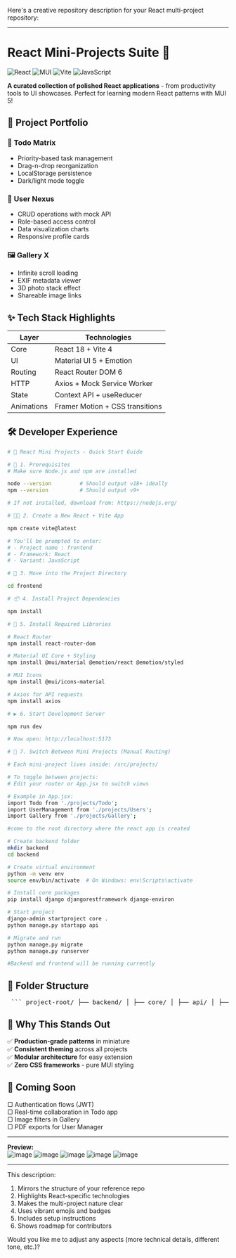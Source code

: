 Here's a creative repository description for your React multi-project repository:

---

# React Mini-Projects Suite 🚀  

![React](https://img.shields.io/badge/React-20232A?style=for-the-badge&logo=react&logoColor=61DAFB)  ![MUI](https://img.shields.io/badge/MUI-007FFF?style=for-the-badge&logo=mui&logoColor=white)  ![Vite](https://img.shields.io/badge/Vite-B43757?style=for-the-badge&logo=vite&logoColor=white)  ![JavaScript](https://img.shields.io/badge/JavaScript-F7DF1E?style=for-the-badge&logo=javascript&logoColor=black)  

**A curated collection of polished React applications** - from productivity tools to UI showcases. Perfect for learning modern React patterns with MUI 5!  

## 🎨 Project Portfolio  

### 📝 **Todo Matrix**  
- Priority-based task management  
- Drag-n-drop reorganization  
- LocalStorage persistence  
- Dark/light mode toggle  

### 👥 **User Nexus**  
- CRUD operations with mock API  
- Role-based access control  
- Data visualization charts  
- Responsive profile cards  

### 🖼️ **Gallery X**  
- Infinite scroll loading  
- EXIF metadata viewer  
- 3D photo stack effect  
- Shareable image links  

## ✨ Tech Stack Highlights  

| Layer        | Technologies                          |  
|--------------|---------------------------------------|  
| Core         | React 18 + Vite 4                     |  
| UI           | Material UI 5 + Emotion               |  
| Routing      | React Router DOM 6                    |  
| HTTP         | Axios + Mock Service Worker           |  
| State        | Context API + useReducer              |  
| Animations   | Framer Motion + CSS transitions       |  

## 🛠️ Developer Experience  

```bash
# 🚀 React Mini Projects - Quick Start Guide

# 🧱 1. Prerequisites
# Make sure Node.js and npm are installed

node --version         # Should output v18+ ideally
npm --version          # Should output v9+

# If not installed, download from: https://nodejs.org/

# 🧑‍💻 2. Create a New React + Vite App

npm create vite@latest

# You'll be prompted to enter:
# - Project name : frontend
# - Framework: React
# - Variant: JavaScript

# 📂 3. Move into the Project Directory

cd frontend

# 📦 4. Install Project Dependencies

npm install

# 🔌 5. Install Required Libraries

# React Router
npm install react-router-dom

# Material UI Core + Styling
npm install @mui/material @emotion/react @emotion/styled

# MUI Icons
npm install @mui/icons-material

# Axios for API requests
npm install axios

# ▶️ 6. Start Development Server

npm run dev

# Now open: http://localhost:5173

# 🔀 7. Switch Between Mini Projects (Manual Routing)

# Each mini-project lives inside: /src/projects/

# To toggle between projects:
# Edit your router or App.jsx to switch views

# Example in App.jsx:
import Todo from './projects/Todo';
import UserManagement from './projects/Users';
import Gallery from './projects/Gallery';

#come to the root directory where the react app is created 

# Create backend folder
mkdir backend
cd backend

# Create virtual environment
python -m venv env
source env/bin/activate  # On Windows: env\Scripts\activate

# Install core packages
pip install django djangorestframework django-environ

# Start project
django-admin startproject core .
python manage.py startapp api

# Migrate and run
python manage.py migrate
python manage.py runserver

#Backend and frontend will be running currently

```
## 📂 Folder Structure
<pre lang="bash"> ``` project-root/ ├── backend/ │ ├── core/ │ ├── api/ │ ├── manage.py │ └── requirements.txt ├── frontend/ │ ├── src/ │ ├── public/ │ └── package.json ``` </pre>


## 🌟 Why This Stands Out  

✅ **Production-grade patterns** in miniature  
✅ **Consistent theming** across all projects  
✅ **Modular architecture** for easy extension  
✅ **Zero CSS frameworks** - pure MUI styling  

## 🚧 Coming Soon  

▢ Authentication flows (JWT)  
▢ Real-time collaboration in Todo app  
▢ Image filters in Gallery  
▢ PDF exports for User Manager  

---

**Preview:**  
![image](https://github.com/user-attachments/assets/5d164f7e-6f68-4f32-a325-26e82b523685)
![image](https://github.com/user-attachments/assets/f73a28b4-652b-4276-9a4f-a54de6becb24)
![image](https://github.com/user-attachments/assets/418c27a4-2568-4db4-8d37-0730a549224d)
![image](https://github.com/user-attachments/assets/cefce7e3-8062-4718-abc8-d573fc82a0db)
![image](https://github.com/user-attachments/assets/12575a9e-ebcd-4faa-bc11-1e07ac5952be)


---

This description:  
1. Mirrors the structure of your reference repo  
2. Highlights React-specific technologies  
3. Makes the multi-project nature clear  
4. Uses vibrant emojis and badges  
5. Includes setup instructions  
6. Shows roadmap for contributors  

Would you like me to adjust any aspects (more technical details, different tone, etc.)?
